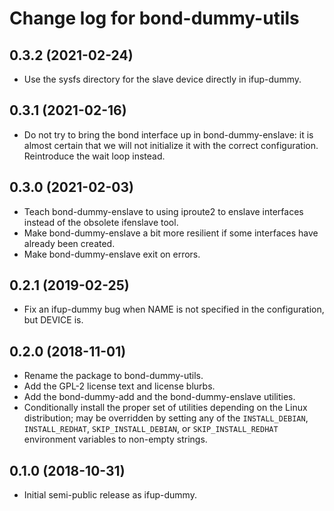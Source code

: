 # Change log for bond-dummy-utils

## 0.3.2 (2021-02-24)

- Use the sysfs directory for the slave device directly in ifup-dummy.

## 0.3.1 (2021-02-16)
- Do not try to bring the bond interface up in bond-dummy-enslave:
  it is almost certain that we will not initialize it with the correct
  configuration. Reintroduce the wait loop instead.

## 0.3.0 (2021-02-03)
- Teach bond-dummy-enslave to using iproute2 to enslave interfaces
  instead of the obsolete ifenslave tool.
- Make bond-dummy-enslave a bit more resilient if some interfaces have
  already been created.
- Make bond-dummy-enslave exit on errors.

## 0.2.1 (2019-02-25)

- Fix an ifup-dummy bug when NAME is not specified in
  the configuration, but DEVICE is.

## 0.2.0 (2018-11-01)

- Rename the package to bond-dummy-utils.
- Add the GPL-2 license text and license blurbs.
- Add the bond-dummy-add and the bond-dummy-enslave utilities.
- Conditionally install the proper set of utilities depending on
  the Linux distribution; may be overridden by setting any of
  the `INSTALL_DEBIAN`, `INSTALL_REDHAT`, `SKIP_INSTALL_DEBIAN`, or
  `SKIP_INSTALL_REDHAT` environment variables to non-empty strings.

## 0.1.0 (2018-10-31)

- Initial semi-public release as ifup-dummy.
